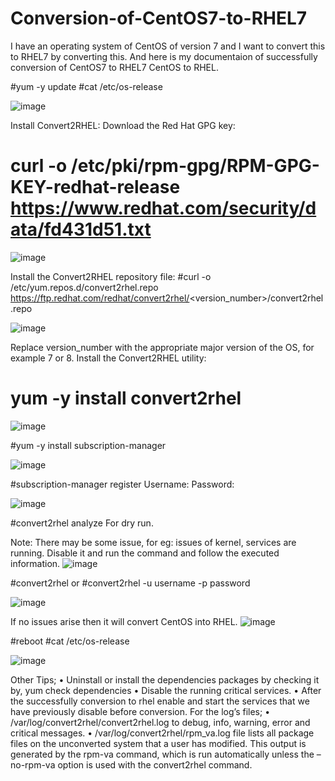 # Conversion-of-CentOS7-to-RHEL7
I have an operating system of CentOS of version 7 and I want to convert this to RHEL7 by converting this. And here is my documentaion of successfully conversion of CentOS7 to RHEL7 
CentOS to RHEL.

#yum -y update
#cat /etc/os-release

![image](https://github.com/user-attachments/assets/4d86da2c-6474-4a02-9f9d-c18e60872581)

Install Convert2RHEL:
Download the Red Hat GPG key:
# curl -o /etc/pki/rpm-gpg/RPM-GPG-KEY-redhat-release https://www.redhat.com/security/data/fd431d51.txt

![image](https://github.com/user-attachments/assets/6496fef9-1aa5-4c81-9e0b-2c890fc2fdf7)

Install the Convert2RHEL repository file:
#curl -o /etc/yum.repos.d/convert2rhel.repo https://ftp.redhat.com/redhat/convert2rhel/<version_number>/convert2rhel.repo

![image](https://github.com/user-attachments/assets/9d017ab3-0bf9-41d5-b746-d6aba0627573)

Replace version_number with the appropriate major version of the OS, for example 7 or 8.
Install the Convert2RHEL utility:
# yum -y install convert2rhel

![image](https://github.com/user-attachments/assets/67a4055d-4369-423e-b4af-309576682299)

#yum -y install subscription-manager

![image](https://github.com/user-attachments/assets/4c141d07-27ca-4d14-90fc-7dff6af75acb)

#subscription-manager register
Username:
Password:

![image](https://github.com/user-attachments/assets/40ee59c2-47d4-4df6-aeae-beb0640b172a)

#convert2rhel analyze
For dry run.

Note: There may be some issue, for eg: issues of kernel, services are running. Disable it and run the command and follow the executed information.
![image](https://github.com/user-attachments/assets/3a5fc6f2-ea77-4ec5-837a-55e34581de84)

#convert2rhel
or
#convert2rhel -u username -p password

![image](https://github.com/user-attachments/assets/b2f6da70-5be1-4dca-aa6d-f86abd83b1a5)

If no issues arise then it will convert CentOS into RHEL.
![image](https://github.com/user-attachments/assets/0f0af273-5901-41e9-a3f3-cd3457a50b57)

#reboot
#cat /etc/os-release

![image](https://github.com/user-attachments/assets/de713e09-ab74-4f02-8919-631ee3394e49)

Other Tips;
•	Uninstall or install the dependencies packages by checking it by, yum check dependencies
•	Disable the running critical services.
•	After the successfully conversion to rhel enable and start the services that we have previously disable before conversion.
For the log’s files;
•	/var/log/convert2rhel/convert2rhel.log        to debug, info, warning, error and critical messages.
•	/var/log/convert2rhel/rpm_va.log               file lists all package files on the unconverted system that a user has modified. This output is generated by the rpm-va command, which is run automatically unless the –no-rpm-va option is used with the convert2rhel command.




